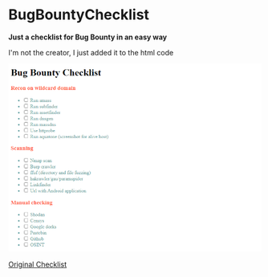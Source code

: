 # BugBountyChecklist

**Just a checklist for Bug Bounty in an easy way**


I'm not the creator, I just added it to the html code 


![Screenshot](Capture.PNG)



[Original Checklist](https://github.com/sehno)
